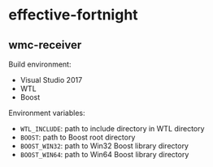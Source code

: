 # effective-fortnight

## wmc-receiver

Build environment:
* Visual Studio 2017
* WTL
* Boost

Environment variables:
* `WTL_INCLUDE`: path to include directory in WTL directory
* `BOOST`: path to Boost root directory
* `BOOST_WIN32`: path to Win32 Boost library directory
* `BOOST_WIN64`: path to Win64 Boost library directory